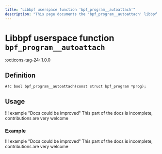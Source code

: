 ```yaml
---
title: "Libbpf userspace function 'bpf_program__autoattach'"
description: "This page documents the 'bpf_program__autoattach' libbpf userspace function, including its definition, usage, and examples."
---
```

# Libbpf userspace function `bpf_program__autoattach`

<!-- [LIBBPF_TAG] -->
[:octicons-tag-24: 1.0.0](https://github.com/libbpf/libbpf/releases/tag/v1.0.0)
<!-- [/LIBBPF_TAG] -->

<!-- TODO -->

## Definition

`#!c bool bpf_program__autoattach(const struct bpf_program *prog);`

## Usage

!!! example "Docs could be improved"
    This part of the docs is incomplete, contributions are very welcome

### Example

!!! example "Docs could be improved"
    This part of the docs is incomplete, contributions are very welcome
